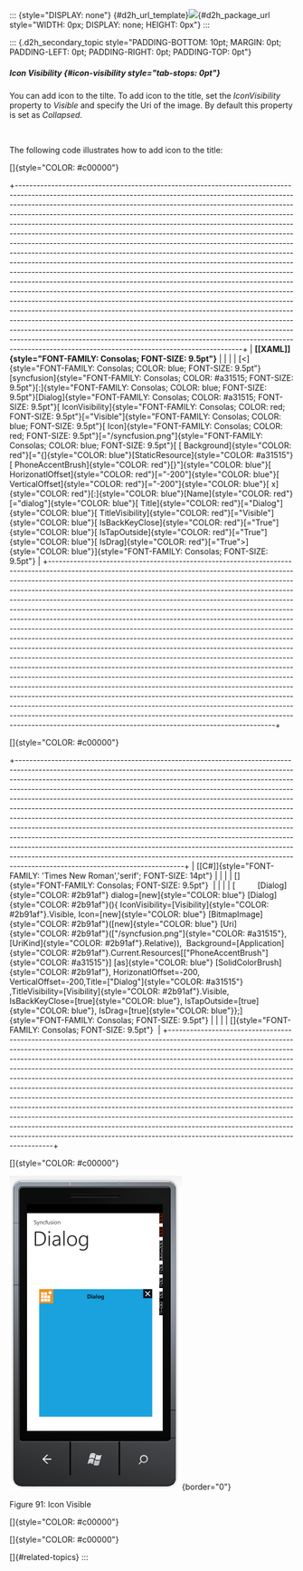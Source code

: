 ::: {style="DISPLAY: none"}
[](ms-xhelp:///?Id=d2h_url_template){#d2h_url_template}![](!package_url!){#d2h_package_url style="WIDTH: 0px; DISPLAY: none; HEIGHT: 0px"}
:::

::: {.d2h_secondary_topic style="PADDING-BOTTOM: 10pt; MARGIN: 0pt; PADDING-LEFT: 0pt; PADDING-RIGHT: 0pt; PADDING-TOP: 0pt"}
##### Icon Visibility {#icon-visibility style="tab-stops: 0pt"}

You can add icon to the tilte. To add icon to the title, set the *IconVisibility* property to *Visible* and specify the Uri of the image. By default this property is set as *Collapsed*.

 

The following code illustrates how to add icon to the title:

[]{style="COLOR: #c00000"} 

+--------------------------------------------------------------------------------------------------------------------------------------------------------------------------------------------------------------------------------------------------------------------------------------------------------------------------------------------------------------------------------------------------------------------------------------------------------------------------------------------------------------------------------------------------------------------------------------------------------------------------------------------------------------------------------------------------------------------------------------------------------------------------------------------------------------------------------------------------------------------------------------------------------------------------------------------------------------------------------------------------------------------------------------------------------------------------------------------------------------------------------------------------------------------------------------------------------------------------------------------------------------------------------------------------------------------------------------------------------------------------------------------------------------------------------------------+
| **[\[XAML\]]{style="FONT-FAMILY: Consolas; FONT-SIZE: 9.5pt"}**                                                                                                                                                                                                                                                                                                                                                                                                                                                                                                                                                                                                                                                                                                                                                                                                                                                                                                                                                                                                                                                                                                                                                                                                                                                                                                                                                                            |
|                                                                                                                                                                                                                                                                                                                                                                                                                                                                                                                                                                                                                                                                                                                                                                                                                                                                                                                                                                                                                                                                                                                                                                                                                                                                                                                                                                                                                                            |
| [\<]{style="FONT-FAMILY: Consolas; COLOR: blue; FONT-SIZE: 9.5pt"}[syncfusion]{style="FONT-FAMILY: Consolas; COLOR: #a31515; FONT-SIZE: 9.5pt"}[:]{style="FONT-FAMILY: Consolas; COLOR: blue; FONT-SIZE: 9.5pt"}[Dialog]{style="FONT-FAMILY: Consolas; COLOR: #a31515; FONT-SIZE: 9.5pt"}[ IconVisibility]{style="FONT-FAMILY: Consolas; COLOR: red; FONT-SIZE: 9.5pt"}[=\"Visible\"]{style="FONT-FAMILY: Consolas; COLOR: blue; FONT-SIZE: 9.5pt"}[ Icon]{style="FONT-FAMILY: Consolas; COLOR: red; FONT-SIZE: 9.5pt"}[=\"/syncfusion.png\"]{style="FONT-FAMILY: Consolas; COLOR: blue; FONT-SIZE: 9.5pt"}[ [ Background]{style="COLOR: red"}[=\"{]{style="COLOR: blue"}[StaticResource]{style="COLOR: #a31515"}[ PhoneAccentBrush]{style="COLOR: red"}[}\"]{style="COLOR: blue"}[ HorizonatlOffset]{style="COLOR: red"}[=\"-200\"]{style="COLOR: blue"}[ VerticalOffset]{style="COLOR: red"}[=\"-200\"]{style="COLOR: blue"}[ x]{style="COLOR: red"}[:]{style="COLOR: blue"}[Name]{style="COLOR: red"}[=\"dialog\"]{style="COLOR: blue"}[ Title]{style="COLOR: red"}[=\"Dialog\"]{style="COLOR: blue"}[ TitleVisibility]{style="COLOR: red"}[=\"Visible\"]{style="COLOR: blue"}[ IsBackKeyClose]{style="COLOR: red"}[=\"True\"]{style="COLOR: blue"}[ IsTapOutside]{style="COLOR: red"}[=\"True\"]{style="COLOR: blue"}[ IsDrag]{style="COLOR: red"}[=\"True\"\>]{style="COLOR: blue"}]{style="FONT-FAMILY: Consolas; FONT-SIZE: 9.5pt"} |
+--------------------------------------------------------------------------------------------------------------------------------------------------------------------------------------------------------------------------------------------------------------------------------------------------------------------------------------------------------------------------------------------------------------------------------------------------------------------------------------------------------------------------------------------------------------------------------------------------------------------------------------------------------------------------------------------------------------------------------------------------------------------------------------------------------------------------------------------------------------------------------------------------------------------------------------------------------------------------------------------------------------------------------------------------------------------------------------------------------------------------------------------------------------------------------------------------------------------------------------------------------------------------------------------------------------------------------------------------------------------------------------------------------------------------------------------+

[]{style="COLOR: #c00000"} 

+----------------------------------------------------------------------------------------------------------------------------------------------------------------------------------------------------------------------------------------------------------------------------------------------------------------------------------------------------------------------------------------------------------------------------------------------------------------------------------------------------------------------------------------------------------------------------------------------------------------------------------------------------------------------------------------------------------------------------------------------------------------------------------------------------------------------------------------------------------------------------------------------------------------------------------------+
| [\[C#\]]{style="FONT-FAMILY: 'Times New Roman','serif'; FONT-SIZE: 14pt"}                                                                                                                                                                                                                                                                                                                                                                                                                                                                                                                                                                                                                                                                                                                                                                                                                                                              |
|                                                                                                                                                                                                                                                                                                                                                                                                                                                                                                                                                                                                                                                                                                                                                                                                                                                                                                                                        |
| []{style="FONT-FAMILY: Consolas; FONT-SIZE: 9.5pt"}                                                                                                                                                                                                                                                                                                                                                                                                                                                                                                                                                                                                                                                                                                                                                                                                                                                                                    |
|                                                                                                                                                                                                                                                                                                                                                                                                                                                                                                                                                                                                                                                                                                                                                                                                                                                                                                                                        |
| [          [Dialog]{style="COLOR: #2b91af"} dialog=[new]{style="COLOR: blue"} [Dialog]{style="COLOR: #2b91af"}(){ IconVisibility=[Visibility]{style="COLOR: #2b91af"}.Visible, Icon=[new]{style="COLOR: blue"} [BitmapImage]{style="COLOR: #2b91af"}([new]{style="COLOR: blue"} [Uri]{style="COLOR: #2b91af"}([\"/syncfusion.png\"]{style="COLOR: #a31515"},[UriKind]{style="COLOR: #2b91af"}.Relative)),  Background=[Application]{style="COLOR: #2b91af"}.Current.Resources\[[\"PhoneAccentBrush\"]{style="COLOR: #a31515"}\] [as]{style="COLOR: blue"} [SolidColorBrush]{style="COLOR: #2b91af"}, HorizonatlOffset=-200, VerticalOffset=-200,Title=[\"Dialog\"]{style="COLOR: #a31515"} ,TitleVisibility=[Visibility]{style="COLOR: #2b91af"}.Visible, IsBackKeyClose=[true]{style="COLOR: blue"}, IsTapOutside=[true]{style="COLOR: blue"}, IsDrag=[true]{style="COLOR: blue"}};]{style="FONT-FAMILY: Consolas; FONT-SIZE: 9.5pt"} |
|                                                                                                                                                                                                                                                                                                                                                                                                                                                                                                                                                                                                                                                                                                                                                                                                                                                                                                                                        |
| []{style="FONT-FAMILY: Consolas; FONT-SIZE: 9.5pt"}                                                                                                                                                                                                                                                                                                                                                                                                                                                                                                                                                                                                                                                                                                                                                                                                                                                                                    |
+----------------------------------------------------------------------------------------------------------------------------------------------------------------------------------------------------------------------------------------------------------------------------------------------------------------------------------------------------------------------------------------------------------------------------------------------------------------------------------------------------------------------------------------------------------------------------------------------------------------------------------------------------------------------------------------------------------------------------------------------------------------------------------------------------------------------------------------------------------------------------------------------------------------------------------------+

[]{style="COLOR: #c00000"} 

![](ImagesExt/image78_91.png){border="0"}

Figure 91: Icon Visible

[]{style="COLOR: #c00000"} 

[]{style="COLOR: #c00000"} 

[]{#related-topics}
:::
